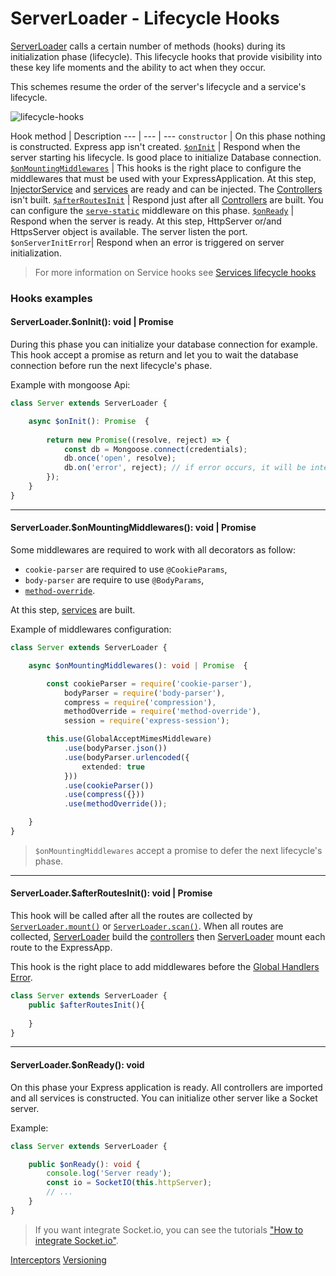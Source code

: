 # ServerLoader - Lifecycle Hooks

[ServerLoader](api/common/server/serverloader.md) calls a certain number of methods (hooks) during its initialization
phase (lifecycle). This lifecycle hooks that provide visibility into these key life moments and the ability to act
when they occur.

This schemes resume the order of the server's lifecycle and a service's lifecycle.

![lifecycle-hooks](_media/hooks-in-sequence.png)

Hook method | Description
--- | --- | ---
`constructor` | On this phase nothing is constructed. Express app isn't created.
[`$onInit`](#serverloaderoninit-void-promise) | Respond when the server starting his lifecycle. Is good place to initialize Database connection.
[`$onMountingMiddlewares`](#serverloaderonmountingmiddlewares-void-promise) | This hooks is the right place to configure the middlewares that must be used with your ExpressApplication. At this step, [InjectorService](api/common/core/di/injectorservice.md) and [services](docs/services/overview.md) are ready and can be injected. The [Controllers](docs/controllers.md) isn't built.
[`$afterRoutesInit`](#serverloaderafterroutesinit-void-promise) | Respond just after all [Controllers](docs/controllers.md) are built. You can configure the [`serve-static`](https://github.com/expressjs/serve-static) middleware on this phase.
[`$onReady`](#serverloaderonready-void) | Respond when the server is ready. At this step, HttpServer or/and HttpsServer object is available. The server listen the port.
`$onServerInitError`| Respond when an error is triggered on server initialization.

> For more information on Service hooks see [Services lifecycle hooks](docs/services/lifecycle-hooks.md)

### Hooks examples
#### ServerLoader.$onInit(): void | Promise

During this phase you can initialize your database connection for example. This hook accept a promise as return and let you to wait the database connection before run the next lifecycle's phase.

Example with mongoose Api:
```typescript
class Server extends ServerLoader {

    async $onInit(): Promise  {
        
        return new Promise((resolve, reject) => {
            const db = Mongoose.connect(credentials);
            db.once('open', resolve);
            db.on('error', reject); // if error occurs, it will be intercepted by $onServerInitError
        });
    }
}
```

***

#### ServerLoader.$onMountingMiddlewares(): void | Promise

Some middlewares are required to work with all decorators as follow:

* `cookie-parser` are required to use `@CookieParams`,
* `body-parser` are require to use `@BodyParams`,
* [`method-override`](https://github.com/expressjs/method-override).

At this step, [services](docs/services/overview.md) are built.

Example of middlewares configuration:
```typescript
class Server extends ServerLoader {

    async $onMountingMiddlewares(): void | Promise  {

        const cookieParser = require('cookie-parser'),
            bodyParser = require('body-parser'),
            compress = require('compression'),
            methodOverride = require('method-override'),
            session = require('express-session');

        this.use(GlobalAcceptMimesMiddleware)
            .use(bodyParser.json())
            .use(bodyParser.urlencoded({
                extended: true
            }))
            .use(cookieParser())
            .use(compress({}))
            .use(methodOverride());

    }
}
```
> `$onMountingMiddlewares` accept a promise to defer the next lifecycle's phase.

***

#### ServerLoader.$afterRoutesInit(): void | Promise

This hook will be called after all the routes are collected by [`ServerLoader.mount()`](api/common/server/serverloader.md) 
or [`ServerLoader.scan()`](api/common/server/serverloader.md). 
When all routes are collected, [ServerLoader](api/common/server/serverloader.md) build the [controllers](docs/controllers.md) then [ServerLoader](api/common/server/serverloader.md) mount each route to the ExpressApp. 

This hook is the right place to add middlewares before the [Global Handlers Error](docs/middlewares/override/global-error-handler.md). 

```typescript
class Server extends ServerLoader {
    public $afterRoutesInit(){
        
    }
}
```

***

#### ServerLoader.$onReady(): void

On this phase your Express application is ready. All controllers are imported and all services is constructed.
You can initialize other server like a Socket server.

Example:
```typescript
class Server extends ServerLoader {

    public $onReady(): void {
        console.log('Server ready');
        const io = SocketIO(this.httpServer);
        // ...
    }
}
```
> If you want integrate Socket.io, you can see the tutorials ["How to integrate Socket.io"](tutorials/socket-io.md).

<div class="guide-links">
<a href="#/docs/interceptors">Interceptors</a>
<a href="#/docs/server-loader/versionning">Versioning</a>
</div>